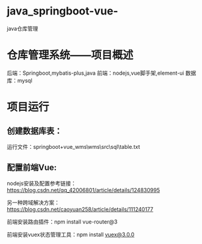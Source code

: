 # java_springboot-vue-
java仓库管理
# 仓库管理系统——项目概述
后端：Springboot,mybatis-plus,java
前端：nodejs,vue脚手架,element-ui
数据库：mysql
# 项目运行
## 创建数据库表：
运行文件：springboot+vue_wms\wms\src\sql\table.txt

## 配置前端Vue:

nodejs安装及配置参考链接：https://blog.csdn.net/qq_42006801/article/details/124830995

另一种跨域解决方案：https://blog.csdn.net/caoyuan258/article/details/111240177

前端安装路由插件：npm install vue-router@3

前端安装vuex状态管理工具：npm install vuex@3.0.0

